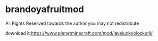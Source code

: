 # brandoyafruitmod

All Rights Reserved towards the author you may not redistribute


download it:https://www.planetminecraft.com/mod/lavaluckyblockutil/
